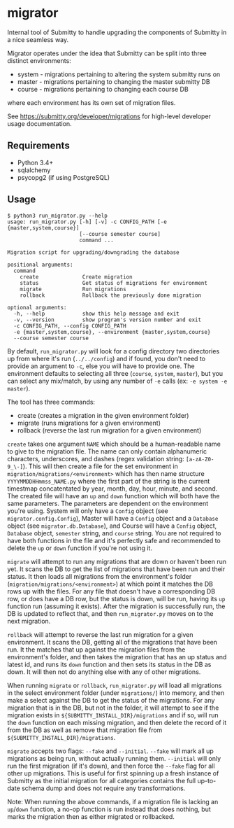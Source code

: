 migrator
========

Internal tool of Submitty to handle upgrading the components of Submitty
in a nice seamless way.

Migrator operates under the idea that Submitty can be split into three
distinct environments:
* system - migrations pertaining to altering the system submitty runs on
* master - migrations pertaining to changing the master submitty DB
* course - migrations pertaining to changing each course DB

where each environment has its own set of migration files.

See https://submitty.org/developer/migrations for high-level developer usage documentation.

Requirements
------------
* Python 3.4+
* sqlalchemy
* psycopg2 (if using PostgreSQL)

Usage
-----
```
$ python3 run_migrator.py --help
usage: run_migrator.py [-h] [-v] -c CONFIG_PATH [-e {master,system,course}]
                       [--course semester course]
                       command ...

Migration script for upgrading/downgrading the database

positional arguments:
  command
    create              Create migration
    status              Get status of migrations for environment
    migrate             Run migrations
    rollback            Rollback the previously done migration

optional arguments:
  -h, --help            show this help message and exit
  -v, --version         show program's version number and exit
  -c CONFIG_PATH, --config CONFIG_PATH
  -e {master,system,course}, --environment {master,system,course}
  --course semester course
 ```
 
By default, `run_migrator.py` will look for a config directory two directories up 
from where it's run (`../../config`) and if found, you don't need to provide
an argument to `-c`, else you will have to provide one. The environment
defaults to selecting all three (`course`, `system`, `master`), but you can
select any mix/match, by using any number of `-e` calls (ex: `-e system -e master`).
 
The tool has three commands:
* create (creates a migration in the given environment folder)
* migrate (runs migrations for a given environment)
* rollback (reverse the last run migration for a given environment)
 
`create` takes one argument `NAME` which should be a human-readable name to give
to the migration file. The name can only contain alphanumeric characters, underscores,
and dashes (regex validation string: `[a-zA-Z0-9_\-]`). This will then create a file
for the set environment in `migration/migrations/<environment>` which has then name
structure `YYYYMMDDHHmmss_NAME.py` where the first part of the string is the current
timestmap concatentated by year, month, day, hour, minute, and second. The created
file will have an `up` and `down` function which will both have the same parameters.
The parameters are dependent on the environment you're using. System will only have
a `Config` object (see `migrator.config.Config`), Master will have a `Config` object
and a `Database` object (see `migrator.db.Database`), and Course will have a `Config`
object, `Database` object, `semester` string, and `course` string. You are not
required to have both functions in the file and it's perfectly safe and recommended
to delete the `up` or `down` function if you're not using it.

`migrate` will attempt to run any migrations that are down or haven't been run yet.
It scans the DB to get the list of migrations that have been run and their status.
It then loads all migrations from the environment's folder 
(`migration/migrations/<environment>`) at which point it matches the DB rows up with
the files. For any file that doesn't have a corresponding DB row, or does have a DB
row, but the status is down, will be run, having its `up` function run (assuming it
exists). After the migration is successfully run, the DB is updated to reflect that,
and then `run_migrator.py` moves on to the next migration.

`rollback` will attempt to reverse the last run migration for a given environment.
It scans the DB, getting all of the migrations that have been run. It the matches
that up against the migration files from the environment's folder, and then takes
the migration that has an up status and latest id, and runs its `down` function and
then sets its status in the DB as down. It will then not do anything else with any
of other migrations.

When running `migrate` or `rollback`, `run_migrator.py` will load all migrations in the
select environment folder (under `migrations/`) into memory, and then make a select
against the DB to get the status of the migrations. For any migration that is in
the DB, but not in the folder, it will attempt to see if the migration exists
in `${SUBMITTY_INSTALL_DIR}/migrations` and if so, will run the `down` function
on each missing migration, and then delete the record of it from the DB as well as
remove that migration file from `${SUBMITTY_INSTALL_DIR}/migrations`.
 
`migrate` accepts two flags: `--fake` and `--initial`. `--fake` will mark all up migrations
as being run, without actually running them. `--initial` will only run the first migration 
(if it's down), and then force the `--fake` flag for all other up migrations. This is 
useful for first spinning up a fresh instance of Submitty as the initial migration for 
all categories contains the full up-to-date schema dump and does not require any 
transformations.

Note: When running the above commands, if a migration file is lacking an `up`/`down`
function, a no-op function is run instead that does nothing, but marks the migration
then as either migrated or rollbacked.
